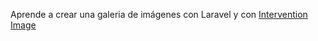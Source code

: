 <p> Aprende a crear una galeria de imágenes con Laravel y con <a href="http://image.intervention.io/"> Intervention Image </a>  </p>
